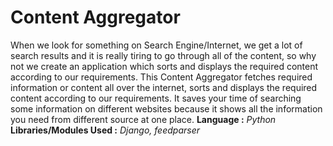 ﻿# Content Aggregator
When we look for something on Search Engine/Internet, we get a lot of search results and it is really tiring to go through all of the content, so why not we create an application which sorts and displays the required content according to our requirements.
This Content Aggregator fetches required information or content all over the internet, sorts and displays the required content according to our requirements.
It saves your time of searching some information on different websites because it shows all the information you need from different source at one place.
**Language :** *Python*
**Libraries/Modules Used :** *Django, feedparser* 
